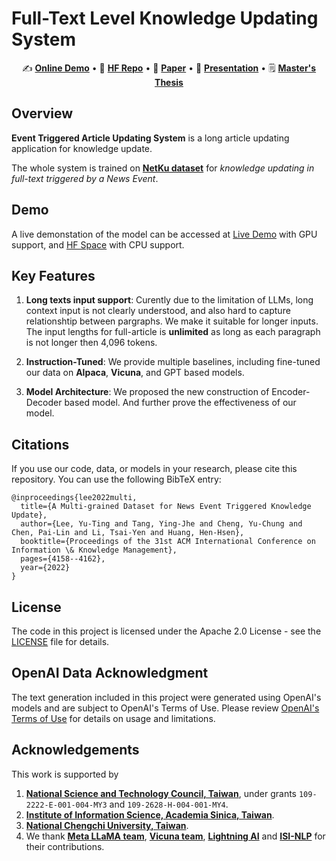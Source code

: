 # Full-Text Level Knowledge Updating System

<p align="center">
✍️ <a href="http://140.119.164.212:7840" target="_blank"><b>Online Demo</b></a> 
•
🤗 <a href="https://huggingface.co/theQuert" target="_blank"><b>HF Repo</b></a>
•
📃 <a href="https://dl.acm.org/doi/10.1145/3511808.3557537" target="_blank"><b>Paper</b></a>  
•
📎 <a href="https://github.com/theQuert/Event-Triggered-Article-Updating-System/tree/main/docs/YTLee_s_Oral_Presentation.pdf" target="_blank"><b>Presentation</b></a>
•
🗒️ <a href="https://drive.google.com/file/d/1RzfgyGdtvYvein9Z34xLVSlGLViz_UH9/view?usp=sharing" target="_blank"><b>Master's Thesis</b></a>

## Overview
**Event Triggered Article Updating System** is a long article updating application for knowledge update.

The whole system is trained on [**NetKu dataset**](https://github.com/hhhuang/NetKu) for *knowledge updating in full-text triggered by a News Event*.

## Demo
A live demonstation of the model can be accessed at [Live Demo](http://140.119.164.212:7840) with GPU support, and [HF Space](https://huggingface.co/spaces/theQuert/Event-Triggered-Article-Updating-System) with CPU support.

## Key Features
1. **Long texts input support**: Curently due to the limitation of LLMs, long context input is not clearly understood, and also hard to capture relationshtip between pargraphs. We make it suitable for longer inputs. The input lengths for full-article is **unlimited** as long as each paragraph is not longer then 4,096 tokens.

2. **Instruction-Tuned**: We provide multiple baselines, including fine-tuned our data on **Alpaca**, **Vicuna**,  and GPT based models.

3. **Model Architecture**: We proposed the new construction of Encoder-Decoder based model. And further prove the effectiveness of our model.


## Citations
If you use our code, data, or models in your research, please cite this repository. You can use the following BibTeX entry:

```bibtext
@inproceedings{lee2022multi,
  title={A Multi-grained Dataset for News Event Triggered Knowledge Update},
  author={Lee, Yu-Ting and Tang, Ying-Jhe and Cheng, Yu-Chung and Chen, Pai-Lin and Li, Tsai-Yen and Huang, Hen-Hsen},
  booktitle={Proceedings of the 31st ACM International Conference on Information \& Knowledge Management},
  pages={4158--4162},
  year={2022}
}
```

## License
The code in this project is licensed under the Apache 2.0 License - see the [LICENSE](LICENSE) file for details.

## OpenAI Data Acknowledgment
The text generation included in this project were generated using OpenAI's models and are subject to OpenAI's Terms of Use. Please review [OpenAI's Terms of Use](https://openai.com/policies/terms-of-use) for details on usage and limitations.

## Acknowledgements
This work is supported by 
1. [**National Science and Technology Council, Taiwan**](https://www.nstc.gov.tw/?l=en), under grants `109-2222-E-001-004-MY3` and `109-2628-H-004-001-MY4`.
2. [**Institute of Information Science, Academia Sinica, Taiwan**](https://www.iis.sinica.edu.tw/en/index.html/).
3. [**National Chengchi University, Taiwan**](https://www.nccu.edu.tw/).
4. We thank [**Meta LLaMA team**](https://github.com/facebookresearch/llama), [**Vicuna team**](https://github.com/lm-sys/FastChat), [**Lightning AI**](https://lightning.ai/) and [**ISI-NLP**](https://github.com/isi-nlp/NewsEdits) for their contributions.


